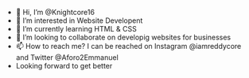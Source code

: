 - 👋 Hi, I’m @Knightcore16
- 👀 I’m interested in Website Developent
- 🌱 I’m currently learning HTML & CSS
- 💞️ I’m looking to collaborate on developig websites for businesses
- 📫 How to reach me? I can be reached on Instagram @iamreddycore and Twitter @Aforo2Emmanuel
- Looking forward to get better 
<!---
Knightcore16/Knightcore16 is a ✨ special ✨ repository because its `README.md` (this file) appears on your GitHub profile.
You can click the Preview link to take a look at your changes.
--->
